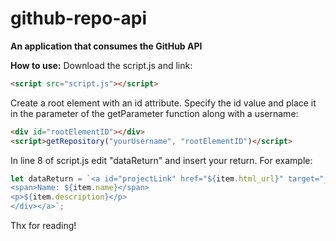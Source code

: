 # github-repo-api

<b>An application that consumes the GitHub API

How to use:</b>
Download the script.js and link:

```html
<script src="script.js"></script>
```
 

Create a root element with an id attribute. Specify the id value and place it in the parameter of the getParameter function along with a username:

```html
<div id="rootElementID"></div>
<script>getRepository("yourUsername", "rootElementID")</script>
```
 

In line 8 of script.js edit "dataReturn" and insert your return. For example:

```js
let dataReturn = `<a id="projectLink" href="${item.html_url}" target="_blank"><div>
<span>Name: ${item.name}</span>
<p>${item.description}</p>
</div></a>`;
```
Thx for reading!
